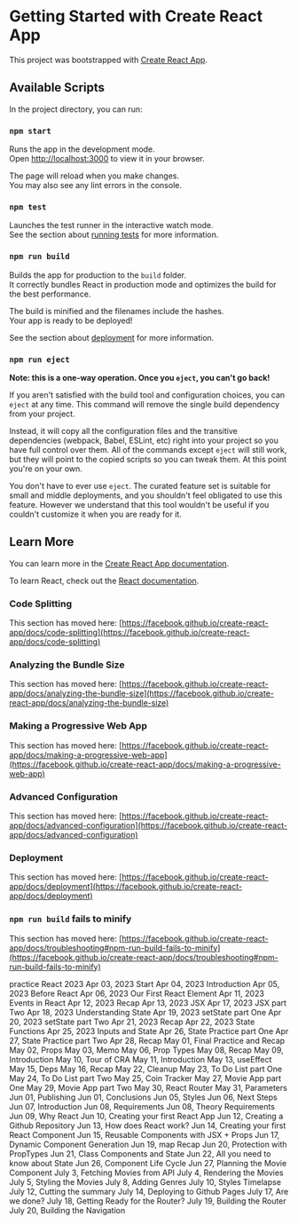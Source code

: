 # Getting Started with Create React App

This project was bootstrapped with [Create React App](https://github.com/facebook/create-react-app).

## Available Scripts

In the project directory, you can run:

### `npm start`

Runs the app in the development mode.\
Open [http://localhost:3000](http://localhost:3000) to view it in your browser.

The page will reload when you make changes.\
You may also see any lint errors in the console.

### `npm test`

Launches the test runner in the interactive watch mode.\
See the section about [running tests](https://facebook.github.io/create-react-app/docs/running-tests) for more information.

### `npm run build`

Builds the app for production to the `build` folder.\
It correctly bundles React in production mode and optimizes the build for the best performance.

The build is minified and the filenames include the hashes.\
Your app is ready to be deployed!

See the section about [deployment](https://facebook.github.io/create-react-app/docs/deployment) for more information.

### `npm run eject`

**Note: this is a one-way operation. Once you `eject`, you can't go back!**

If you aren't satisfied with the build tool and configuration choices, you can `eject` at any time. This command will remove the single build dependency from your project.

Instead, it will copy all the configuration files and the transitive dependencies (webpack, Babel, ESLint, etc) right into your project so you have full control over them. All of the commands except `eject` will still work, but they will point to the copied scripts so you can tweak them. At this point you're on your own.

You don't have to ever use `eject`. The curated feature set is suitable for small and middle deployments, and you shouldn't feel obligated to use this feature. However we understand that this tool wouldn't be useful if you couldn't customize it when you are ready for it.

## Learn More

You can learn more in the [Create React App documentation](https://facebook.github.io/create-react-app/docs/getting-started).

To learn React, check out the [React documentation](https://reactjs.org/).

### Code Splitting

This section has moved here: [https://facebook.github.io/create-react-app/docs/code-splitting](https://facebook.github.io/create-react-app/docs/code-splitting)

### Analyzing the Bundle Size

This section has moved here: [https://facebook.github.io/create-react-app/docs/analyzing-the-bundle-size](https://facebook.github.io/create-react-app/docs/analyzing-the-bundle-size)

### Making a Progressive Web App

This section has moved here: [https://facebook.github.io/create-react-app/docs/making-a-progressive-web-app](https://facebook.github.io/create-react-app/docs/making-a-progressive-web-app)

### Advanced Configuration

This section has moved here: [https://facebook.github.io/create-react-app/docs/advanced-configuration](https://facebook.github.io/create-react-app/docs/advanced-configuration)

### Deployment

This section has moved here: [https://facebook.github.io/create-react-app/docs/deployment](https://facebook.github.io/create-react-app/docs/deployment)

### `npm run build` fails to minify

This section has moved here: [https://facebook.github.io/create-react-app/docs/troubleshooting#npm-run-build-fails-to-minify](https://facebook.github.io/create-react-app/docs/troubleshooting#npm-run-build-fails-to-minify)

practice React 2023
Apr 03, 2023 Start
Apr 04, 2023 Introduction
Apr 05, 2023 Before React
Apr 06, 2023 Our First React Element
Apr 11, 2023 Events in React
Apr 12, 2023 Recap
Apr 13, 2023 JSX
Apr 17, 2023 JSX part Two
Apr 18, 2023 Understanding State
Apr 19, 2023 setState part One
Apr 20, 2023 setState part Two
Apr 21, 2023 Recap
Apr 22, 2023 State Functions
Apr 25, 2023 Inputs and State
Apr 26, State Practice part One
Apr 27, State Practice part Two
Apr 28, Recap
May 01, Final Practice and Recap
May 02, Props
May 03, Memo
May 06, Prop Types
May 08, Recap
May 09, Introduction
May 10, Tour of CRA
May 11, Introduction
May 13, useEffect
May 15, Deps
May 16, Recap
May 22, Cleanup
May 23, To Do List part One
May 24, To Do List part Two
May 25, Coin Tracker
May 27, Movie App part One
May 29, Movie App part Two
May 30, React Router
May 31, Parameters
Jun 01, Publishing
Jun 01, Conclusions
Jun 05, Styles
Jun 06, Next Steps
Jun 07, Introduction
Jun 08, Requirements
Jun 08, Theory Requirements
Jun 09, Why React
Jun 10, Creating your first React App
Jun 12, Creating a Github Repository
Jun 13, How does React work?
Jun 14, Creating your first React Component
Jun 15, Reusable Components with JSX + Props
Jun 17, Dynamic Component Generation
Jun 19, map Recap
Jun 20, Protection with PropTypes
Jun 21, Class Components and State
Jun 22, All you need to know about State
Jun 26, Component Life Cycle
Jun 27, Planning the Movie Component
July 3, Fetching Movies from API
July 4, Rendering the Movies
July 5, Styling the Movies
July 8, Adding Genres
July 10, Styles Timelapse
July 12, Cutting the summary
July 14, Deploying to Github Pages
July 17, Are we done?
July 18, Getting Ready for the Router?
July 19, Building the Router
July 20, Building the Navigation
